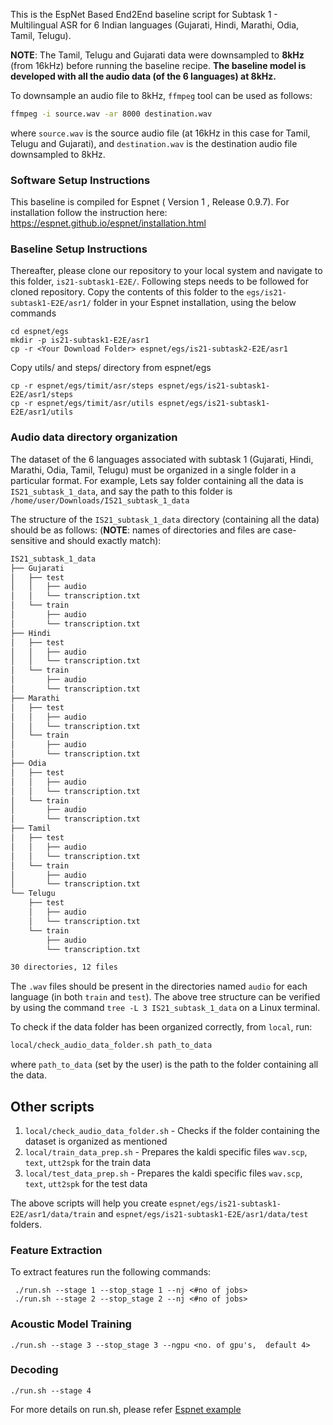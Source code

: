 This is the EspNet Based End2End baseline script for Subtask 1 - Multilingual ASR for 6 Indian languages (Gujarati, Hindi, Marathi, Odia, Tamil, Telugu).

**NOTE**: The Tamil, Telugu and Gujarati data were downsampled to **8kHz** (from 16kHz) before running the baseline recipe. **The baseline model is developed with all the audio data (of the 6 languages) at 8kHz.**

To downsample an audio file to 8kHz, `ffmpeg` tool can be used as follows:

```bash
ffmpeg -i source.wav -ar 8000 destination.wav
```
where `source.wav` is the source audio file (at 16kHz in this case for Tamil, Telugu and Gujarati), and `destination.wav` is the destination audio file downsampled to 8kHz.

### Software Setup Instructions
This baseline is compiled for Espnet ( Version 1 , Release 0.9.7). 
For installation follow the instruction here: https://espnet.github.io/espnet/installation.html

###  Baseline Setup Instructions
Thereafter, please clone our repository to your local system and navigate to this folder, `is21-subtask1-E2E/`. Following steps needs to be followed for cloned repository.  Copy the contents of this folder to the `egs/is21-subtask1-E2E/asr1/` folder in your Espnet installation, using the below commands 

    cd espnet/egs
    mkdir -p is21-subtask1-E2E/asr1
    cp -r <Your Download Folder> espnet/egs/is21-subtask2-E2E/asr1
    
Copy utils/ and steps/ directory from espnet/egs  

    cp -r espnet/egs/timit/asr/steps espnet/egs/is21-subtask1-E2E/asr1/steps 
    cp -r espnet/egs/timit/asr/utils espnet/egs/is21-subtask1-E2E/asr1/utils 


### Audio data directory organization

The dataset of the 6 languages associated with subtask 1 (Gujarati, Hindi, Marathi, Odia, Tamil, Telugu) must be organized in a single folder in a particular format. For example, Lets say folder containing all the data is `IS21_subtask_1_data`, and say the path to this folder is `/home/user/Downloads/IS21_subtask_1_data`


 The structure of the `IS21_subtask_1_data` directory (containing all the data) should be as follows:
 (__NOTE__: names of directories and files are case-sensitive and should exactly match):
```bash
IS21_subtask_1_data
├── Gujarati
│   ├── test
│   │   ├── audio
│   │   └── transcription.txt
│   └── train
│       ├── audio
│       └── transcription.txt
├── Hindi
│   ├── test
│   │   ├── audio
│   │   └── transcription.txt
│   └── train
│       ├── audio
│       └── transcription.txt
├── Marathi
│   ├── test
│   │   ├── audio
│   │   └── transcription.txt
│   └── train
│       ├── audio
│       └── transcription.txt
├── Odia
│   ├── test
│   │   ├── audio
│   │   └── transcription.txt
│   └── train
│       ├── audio
│       └── transcription.txt
├── Tamil
│   ├── test
│   │   ├── audio
│   │   └── transcription.txt
│   └── train
│       ├── audio
│       └── transcription.txt
└── Telugu
    ├── test
    │   ├── audio
    │   └── transcription.txt
    └── train
        ├── audio
        └── transcription.txt

30 directories, 12 files
```
The `.wav` files should be present in the directories named `audio` for each language (in both `train` and `test`). The above tree structure can be verified by using the command `tree -L 3 IS21_subtask_1_data` on a Linux terminal.

To check if the data folder has been organized correctly, from `local`, run:
```bash
local/check_audio_data_folder.sh path_to_data
```
where `path_to_data` (set by the user) is the path to the folder containing all the data.

## Other scripts

1) `local/check_audio_data_folder.sh` - Checks if the folder containing the dataset is organized as mentioned
2) `local/train_data_prep.sh` - Prepares the kaldi specific files `wav.scp`, `text`, `utt2spk` for the train data
3) `local/test_data_prep.sh` - Prepares the kaldi specific files `wav.scp`, `text`, `utt2spk` for the test data

The above scripts will help you create `espnet/egs/is21-subtask1-E2E/asr1/data/train` and `espnet/egs/is21-subtask1-E2E/asr1/data/test` folders. 

### Feature Extraction 

To extract features run the following commands: 

     ./run.sh --stage 1 --stop_stage 1 --nj <#no of jobs> 
     ./run.sh --stage 2 --stop_stage 2 --nj <#no of jobs> 

### Acoustic Model Training 

    ./run.sh --stage 3 --stop_stage 3 --ngpu <no. of gpu's,  default 4>

### Decoding 

    ./run.sh --stage 4  

For more details on run.sh, please refer [Espnet example](https://espnet.github.io/espnet/tutorial.html) 
